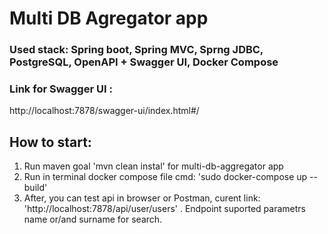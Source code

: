 # Multi DB Agregator app
### Used stack: Spring boot, Spring MVC, Sprng JDBC, PostgreSQL, OpenAPI + Swagger UI, Docker Compose

### Link for Swagger UI :
http://localhost:7878/swagger-ui/index.html#/

## How to start:
1. Run maven goal 'mvn clean instal' for multi-db-aggregator app
2. Run in terminal docker compose file cmd: 'sudo docker-compose up --build'
3. After, you can test api in browser or Postman, curent link: 'http://localhost:7878/api/user/users' . Endpoint suported parametrs name or/and surname for search.
